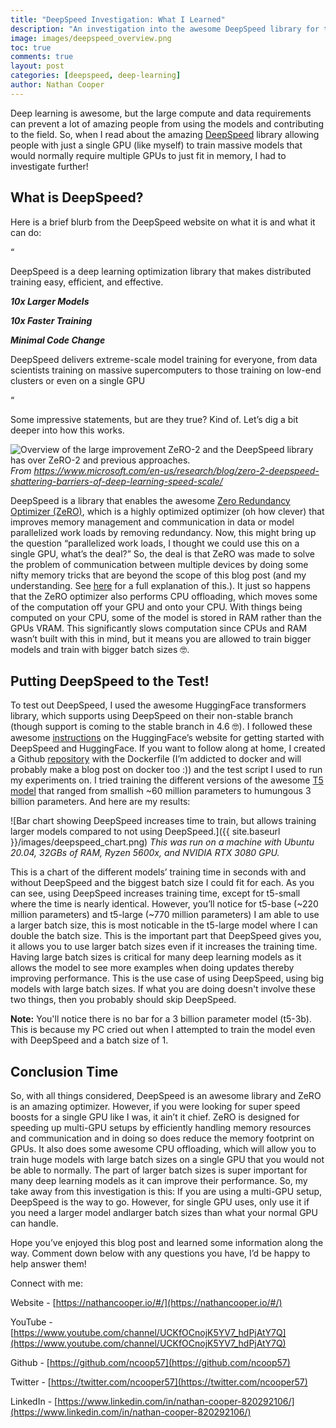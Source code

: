 ```yaml
---
title: "DeepSpeed Investigation: What I Learned"
description: "An investigation into the awesome DeepSpeed library for training large models on a single GPU!"
image: images/deepspeed_overview.png
toc: true
comments: true
layout: post
categories: [deepspeed, deep-learning]
author: Nathan Cooper
---
```


Deep learning is awesome, but the large compute and data requirements can prevent a lot of amazing people from using the models and contributing to the field. So, when I read about the amazing [DeepSpeed](https://www.deepspeed.ai/) library allowing people with just a single GPU (like myself) to train massive models that would normally require multiple GPUs to just fit in memory, I had to investigate further!


## What is DeepSpeed?

Here is a brief blurb from the DeepSpeed website on what it is and what it can do:

“

DeepSpeed is a deep learning optimization library that makes distributed training easy, efficient, and effective.

**_10x Larger Models_**

**_10x Faster Training_**

**_Minimal Code Change_**

DeepSpeed delivers extreme-scale model training for everyone, from data scientists training on massive supercomputers to those training on low-end clusters or even on a single GPU

“

Some impressive statements, but are they true? Kind of. Let’s dig a bit deeper into how this works.



![Overview of the large improvement ZeRO-2 and the DeepSpeed library has over ZeRO-2 and previous approaches.](https://www.microsoft.com/en-us/research/uploads/prod/2020/05/1400x788DeepSpeedslowed.gif)
_From https://www.microsoft.com/en-us/research/blog/zero-2-deepspeed-shattering-barriers-of-deep-learning-speed-scale/_

DeepSpeed is a library that enables the awesome [Zero Redundancy Optimizer (ZeRO)](https://arxiv.org/abs/1910.02054), which is a highly optimized optimizer (oh how clever) that improves memory management and communication in data or model parallelized work loads by removing redundancy. Now, this might bring up the question “parallelized work loads, I thought we could use this on a single GPU, what’s the deal?” So, the deal is that ZeRO was made to solve the problem of communication between multiple devices by doing some nifty memory tricks that are beyond the scope of this blog post (and my understanding. See [here](https://youtu.be/tC01FRB0M7w) for a full explanation of this.). It just so happens that the ZeRO optimizer also performs CPU offloading, which moves some of the computation off your GPU and onto your CPU. With things being computed on your CPU, some of the model is stored in RAM rather than the GPUs VRAM. This significantly slows computation since CPUs and RAM wasn’t built with this in mind, but it means you are allowed to train bigger models and train with bigger batch sizes 🤓.


## Putting DeepSpeed to the Test!

To test out DeepSpeed, I used the awesome HuggingFace transformers library, which supports using DeepSpeed on their non-stable branch (though support is coming to the stable branch in 4.6 🤓). I followed these awesome [instructions](https://huggingface.co/transformers/master/main_classes/trainer.html#deepspeed) on the HuggingFace’s website for getting started with DeepSpeed and HuggingFace. If you want to follow along at home, I created a Github [repository](https://github.com/ncoop57/deepspeed_testing) with the Dockerfile (I’m addicted to docker and will probably make a blog post on docker too :)) and the test script I used to run my experiments on. I tried training the different versions of the awesome [T5 model](https://arxiv.org/abs/1910.10683) that ranged from smallish ~60 million parameters to humungous 3 billion parameters. And here are my results:



![Bar chart showing DeepSpeed increases time to train, but allows training larger models compared to not using DeepSpeed.]({{ site.baseurl }}/images/deepspeed_chart.png)
_This was run on a machine with Ubuntu 20.04, 32GBs of RAM, Ryzen 5600x, and NVIDIA RTX 3080 GPU._



This is a chart of the different models’ training time in seconds with and without DeepSpeed and the biggest batch size I could fit for each. As you can see, using DeepSpeed increases training time, except for t5-small where the time is nearly identical. However, you’ll notice for t5-base (~220 million parameters) and t5-large (~770 million parameters) I am able to use a larger batch size, this is most noticable in the t5-large model where I can double the batch size. This is the important part that DeepSpeed gives you, it allows you to use larger batch sizes even if it increases the training time. Having large batch sizes is critical for many deep learning models as it allows the model to see more examples when doing updates thereby improving performance. This is the use case of using DeepSpeed, using big models with large batch sizes. If what you are doing doesn't involve these two things, then you probably should skip DeepSpeed.

**Note:** You'll notice there is no bar for a 3 billion parameter model (t5-3b). This is because my PC cried out when I attempted to train the model even with DeepSpeed and a batch size of 1.


## Conclusion Time

So, with all things considered, DeepSpeed is an awesome library and ZeRO is an amazing optimizer. However, if you were looking for super speed boosts for a single GPU like I was, it ain’t it chief. ZeRO is designed for speeding up multi-GPU setups by efficiently handling memory resources and communication and in doing so does reduce the memory footprint on GPUs. It also does some awesome CPU offloading, which will allow you to train huge models with large batch sizes on a single GPU that you would not be able to normally. The part of larger batch sizes is super important for many deep learning models as it can improve their performance. So, my take away from this investigation is this: If you are using a multi-GPU setup, DeepSpeed is the way to go. However, for single GPU uses, only use it if you need a larger model andlarger batch sizes than what your normal GPU can handle.

Hope you’ve enjoyed this blog post and learned some information along the way. Comment down below with any questions you have, I’d be happy to help answer them!

Connect with me:

Website - [https://nathancooper.io/#/](https://nathancooper.io/#/)

YouTube - [https://www.youtube.com/channel/UCKfOCnojK5YV7_hdPjAtY7Q](https://www.youtube.com/channel/UCKfOCnojK5YV7_hdPjAtY7Q)

Github - [https://github.com/ncoop57](https://github.com/ncoop57)

Twitter - [https://twitter.com/ncooper57](https://twitter.com/ncooper57)

LinkedIn - [https://www.linkedin.com/in/nathan-cooper-820292106/](https://www.linkedin.com/in/nathan-cooper-820292106/)
